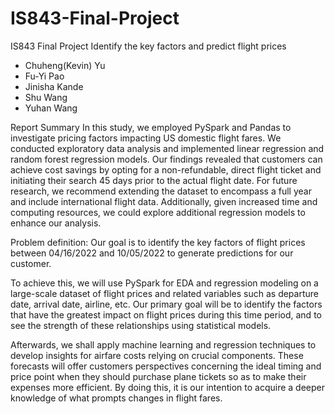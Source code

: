 # IS843-Final-Project
IS843 Final Project Identify the key factors and predict flight prices

- Chuheng(Kevin) Yu
- Fu-Yi Pao
- Jinisha Kande
- Shu Wang
- Yuhan Wang

Report Summary
In this study, we employed PySpark and Pandas to investigate pricing factors impacting US domestic flight fares. We conducted exploratory data analysis and implemented linear regression and random forest regression models. Our findings revealed that customers can achieve cost savings by opting for a non-refundable, direct flight ticket and initiating their search 45 days prior to the actual flight date. For future research, we recommend extending the dataset to encompass a full year and include international flight data. Additionally, given increased time and computing resources, we could explore additional regression models to enhance our analysis.

Problem definition:
Our goal is to identify the key factors of flight prices between 04/16/2022 and 10/05/2022 to generate predictions for our customer.

To achieve this, we will use PySpark for EDA and regression modeling on a large-scale dataset of flight prices and related variables such as departure date, arrival date, airline, etc. Our primary goal will be to identify the factors that have the greatest impact on flight prices during this time period, and to see the strength of these relationships using statistical models.

Afterwards, we shall apply machine learning and regression techniques to develop insights for airfare costs relying on crucial components. These forecasts will offer customers perspectives concerning the ideal timing and price point when they should purchase plane tickets so as to make their expenses more efficient. By doing this, it is our intention to acquire a deeper knowledge of what prompts changes in flight fares.
